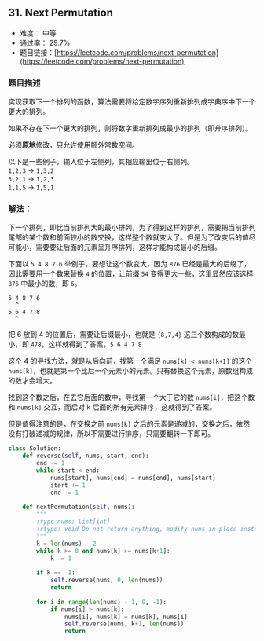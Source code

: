 ## 31. Next Permutation


- 难度： 中等
- 通过率： 29.7%
- 题目链接：[https://leetcode.com/problems/next-permutation](https://leetcode.com/problems/next-permutation)

### 题目描述

<p>实现获取下一个排列的函数，算法需要将给定数字序列重新排列成字典序中下一个更大的排列。</p>

<p>如果不存在下一个更大的排列，则将数字重新排列成最小的排列（即升序排列）。</p>

<p>必须<strong><a href="https://baike.baidu.com/item/%E5%8E%9F%E5%9C%B0%E7%AE%97%E6%B3%95" target="_blank">原地</a></strong>修改，只允许使用额外常数空间。</p>

<p>以下是一些例子，输入位于左侧列，其相应输出位于右侧列。<br>
<code>1,2,3</code> &rarr; <code>1,3,2</code><br>
<code>3,2,1</code> &rarr; <code>1,2,3</code><br>
<code>1,1,5</code> &rarr; <code>1,5,1</code></p>


### 解法：

下一个排列，即比当前排列大的最小排列，为了得到这样的排列，需要把当前排列尾部的某个数和前面较小的数交换，这样整个数就变大了。但是为了改变后的值尽可能小，需要要让后面的元素呈升序排列，这样才能构成最小的后缀。


下面以 `5 4 8 7 6` 举例子，要想让这个数变大，因为 `876` 已经是最大的后缀了，因此需要用一个数来替换 `4` 的位置，让前缀 `54` 变得更大一些，这里显然应该选择 `876` 中最小的数，即 `6`。

```
5 4 8 7 6
  ^
5 6 4 7 8
  ^
```

把 6 放到 4 的位置后，需要让后缀最小，也就是 `{8,7,4}` 这三个数构成的数最小，即 `478`，这样就得到了答案，`5 6 4 7 8`


这个 4 的寻找方法，就是从后向前，找第一个满足 `nums[k] < nums[k+1]` 的这个 `nums[k]`，也就是第一个比后一个元素小的元素。只有替换这个元素，原数组构成的数才会增大。

找到这个数之后，在去它后面的数中，寻找第一个大于它的数 `nums[i]`，把这个数和 `nums[k]` 交互，而后对 k 后面的所有元素排序，这就得到了答案。

但是值得注意的是，在交换之前 `nums[k]` 之后的元素是递减的，交换之后，依然没有打破递减的规律，所以不需要进行排序，只需要翻转一下即可。 


```python
class Solution:
    def reverse(self, nums, start, end):
        end -= 1
        while start < end:
            nums[start], nums[end] = nums[end], nums[start]
            start += 1
            end -= 1
        
    def nextPermutation(self, nums):
        """
        :type nums: List[int]
        :rtype: void Do not return anything, modify nums in-place instead.
        """
        k = len(nums) - 2
        while k >= 0 and nums[k] >= nums[k+1]:
            k -= 1
            
        if k == -1:
            self.reverse(nums, 0, len(nums))
            return
        
        for i in range(len(nums) - 1, 0, -1):
            if nums[i] > nums[k]:
                nums[i], nums[k] = nums[k], nums[i]
                self.reverse(nums, k+1, len(nums))
                return
```